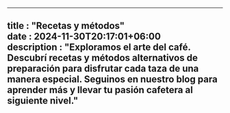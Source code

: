 ---
title       : "Recetas y métodos"  
date        : 2024-11-30T20:17:01+06:00  
description : "Exploramos el arte del café. Descubrí recetas y métodos alternativos de preparación para disfrutar cada taza de una manera especial. Seguinos en nuestro blog para aprender más y llevar tu pasión cafetera al siguiente nivel."  
----




